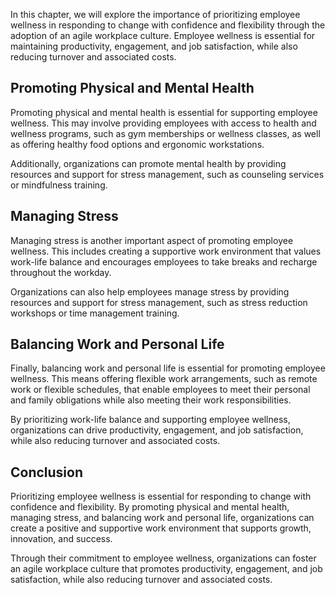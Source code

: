 
In this chapter, we will explore the importance of prioritizing employee wellness in responding to change with confidence and flexibility through the adoption of an agile workplace culture. Employee wellness is essential for maintaining productivity, engagement, and job satisfaction, while also reducing turnover and associated costs.

Promoting Physical and Mental Health
------------------------------------

Promoting physical and mental health is essential for supporting employee wellness. This may involve providing employees with access to health and wellness programs, such as gym memberships or wellness classes, as well as offering healthy food options and ergonomic workstations.

Additionally, organizations can promote mental health by providing resources and support for stress management, such as counseling services or mindfulness training.

Managing Stress
---------------

Managing stress is another important aspect of promoting employee wellness. This includes creating a supportive work environment that values work-life balance and encourages employees to take breaks and recharge throughout the workday.

Organizations can also help employees manage stress by providing resources and support for stress management, such as stress reduction workshops or time management training.

Balancing Work and Personal Life
--------------------------------

Finally, balancing work and personal life is essential for promoting employee wellness. This means offering flexible work arrangements, such as remote work or flexible schedules, that enable employees to meet their personal and family obligations while also meeting their work responsibilities.

By prioritizing work-life balance and supporting employee wellness, organizations can drive productivity, engagement, and job satisfaction, while also reducing turnover and associated costs.

Conclusion
----------

Prioritizing employee wellness is essential for responding to change with confidence and flexibility. By promoting physical and mental health, managing stress, and balancing work and personal life, organizations can create a positive and supportive work environment that supports growth, innovation, and success.

Through their commitment to employee wellness, organizations can foster an agile workplace culture that promotes productivity, engagement, and job satisfaction, while also reducing turnover and associated costs.

